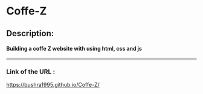 # Coffe-Z
## Description:
#### Building a coffe Z website with using html, css and js
---
### Link of the URL :
https://bushra1995.github.io/Coffe-Z/
